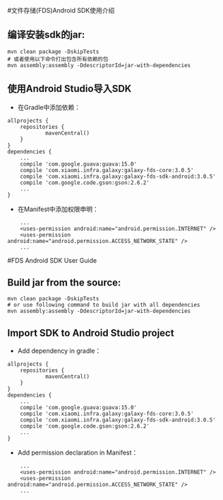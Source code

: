 #文件存储(FDS)Android SDK使用介绍

## 编译安装sdk的jar:
```
mvn clean package -DskipTests
# 或者使用以下命令打出包含所有依赖的包
mvn assembly:assembly -DdescriptorId=jar-with-dependencies
```
## 使用Android Studio导入SDK
* 在Gradle中添加依赖：
```
allprojects {
    repositories {
            mavenCentral()     
    }
}
dependencies {
    ...
    compile 'com.google.guava:guava:15.0'
    compile 'com.xiaomi.infra.galaxy:galaxy-fds-core:3.0.5'
    compile 'com.xiaomi.infra.galaxy:galaxy-fds-sdk-android:3.0.5'
    compile 'com.google.code.gson:gson:2.6.2'
    ...
}
```
* 在Manifest中添加权限申明：
```
    ...
    <uses-permission android:name="android.permission.INTERNET" />
    <uses-permission android:name="android.permission.ACCESS_NETWORK_STATE" />
    ...
```

#FDS Android SDK User Guide

## Build jar from the source:
```
mvn clean package -DskipTests
# or use following command to build jar with all dependencies
mvn assembly:assembly -DdescriptorId=jar-with-dependencies
```

## Import SDK to Android Studio project
* Add dependency in gradle：
```
allprojects {
    repositories {
            mavenCentral()     
    }
}
dependencies {
    ...
    compile 'com.google.guava:guava:15.0'
    compile 'com.xiaomi.infra.galaxy:galaxy-fds-core:3.0.5'
    compile 'com.xiaomi.infra.galaxy:galaxy-fds-sdk-android:3.0.5'
    compile 'com.google.code.gson:gson:2.6.2'
    ...
}
```
* Add permission declaration in Manifest：
```
    ...
    <uses-permission android:name="android.permission.INTERNET" />
    <uses-permission android:name="android.permission.ACCESS_NETWORK_STATE" />
    ...
```

